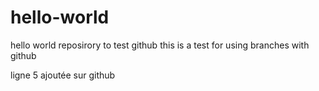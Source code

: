 # hello-world
hello world reposirory to test github
this is a test for using branches with github

ligne 5 ajoutée sur github
